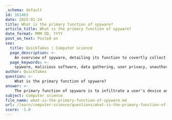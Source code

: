 ```yaml
---
_schema: default
id: 161463
date: 2025-01-24
title: What is the primary function of spyware?
article_title: What is the primary function of spyware?
date_format: MMM DD, YYYY
post_on_text: Posted on
seo:
  title: QuickTakes | Computer science
  page_description: >-
    An overview of spyware, detailing its function to covertly collect sensitive information from users, the risks it poses to privacy and security, and recommendations for protection against such threats.
  page_keywords: >-
    spyware, malicious software, data gathering, user privacy, unauthorized access, antimalware software, real-time protection, keystrokes, personal information, tracking
author: QuickTakes
question: >-
    What is the primary function of spyware?
answer: >-
    The primary function of spyware is to infiltrate a user's device and covertly gather sensitive information about their activities without their knowledge or consent. This type of malicious software operates silently in the background, collecting data such as browsing habits, keystrokes, personal information, and even payment card details. The gathered information is then transmitted to unauthorized parties, which may include fraudulent advertisers, data farms, or other third parties, thereby violating the user's privacy and potentially endangering their device's security.\n\nSpyware can capture a wide range of data, including usernames, passwords, files that have been created or accessed, and emails sent by the user. It is important to note that while spyware is a form of malware, similar behaviors can also be exhibited by legitimate software and websites that engage in tracking.\n\nTo protect against spyware, it is advisable to use reputable antimalware software that offers real-time protection, including features such as real-time scanning of downloads and email attachments, web protection to block access to known malicious websites, and behavior-based detection to identify new threats.
subject: Computer science
file_name: what-is-the-primary-function-of-spyware.md
url: /learn/computer-science/questions/what-is-the-primary-function-of-spyware
score: -1.0
---
```


&nbsp;